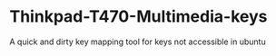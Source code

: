 # Thinkpad-T470-Multimedia-keys
A quick and dirty key mapping tool for keys not accessible in ubuntu
